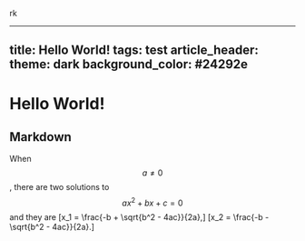 rk
	
---
title: Hello World!
tags: test
article_header:
  theme: dark
  background_color: #24292e
---
# Hello World!
## Markdown
When $$a \ne 0$$, there are two solutions to $$ax^2 + bx + c = 0$$ and they are
\[x_1 = \frac{-b + \sqrt{b^2 - 4ac}}{2a},\]
\[x_2 = \frac{-b - \sqrt{b^2 - 4ac}}{2a}.\]

<!--more-->

